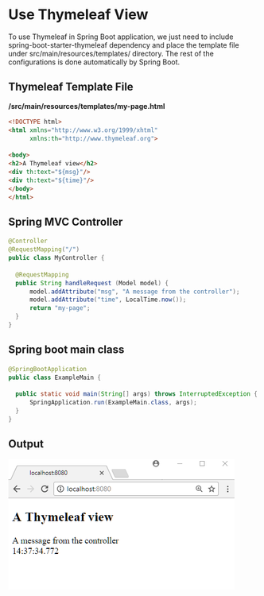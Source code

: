 # Use Thymeleaf View

To use Thymeleaf in Spring Boot application, we just need to include spring-boot-starter-thymeleaf dependency and place the template file under src/main/resources/templates/ directory. The rest of the configurations is done automatically by Spring Boot. 

## Thymeleaf Template File

**/src/main/resources/templates/my-page.html**

```html
<!DOCTYPE html>
<html xmlns="http://www.w3.org/1999/xhtml"
      xmlns:th="http://www.thymeleaf.org">

<body>
<h2>A Thymeleaf view</h2>
<div th:text="${msg}"/>
<div th:text="${time}"/>
</body>
</html>
```

## Spring MVC Controller

```java
@Controller
@RequestMapping("/")
public class MyController {

  @RequestMapping
  public String handleRequest (Model model) {
      model.addAttribute("msg", "A message from the controller");
      model.addAttribute("time", LocalTime.now());
      return "my-page";
  }
}
```

## Spring boot main class

```java
@SpringBootApplication
public class ExampleMain {

  public static void main(String[] args) throws InterruptedException {
      SpringApplication.run(ExampleMain.class, args);
  }
}
```

## Output

![mpdule](images/output.png)